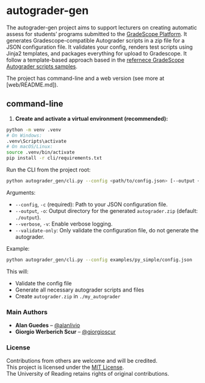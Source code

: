 # autograder-gen

The autograder-gen project aims to support lecturers on creating automatic assess for students’ programs submitted to the [GradeScope Platform](https://www.gradescope.com/).
It generates Gradescope-compatible Autograder scripts in a zip file for a JSON configuration file. It validates your config, renders test scripts using Jinja2 templates, and packages everything for upload to Gradescope. It follow a template-based approach based in the [refernece GradeScope Autograder scripts samples](https://gradescope-autograders.readthedocs.io/).

The project has command-line and a web version (see more at [web/README.md]).

## command-line

1. **Create and activate a virtual environment (recommended):**

```bash
python -m venv .venv
# On Windows:
.venv\Scripts\activate
# On macOS/Linux:
source .venv/bin/activate
pip install -r cli/requirements.txt
```

Run the CLI from the project root:

```sh
python autograder_gen/cli.py --config <path/to/config.json> [--output <output_dir>] [--verbose] [--validate-only]
```

Arguments:

- `--config`, `-c` (required): Path to your JSON configuration file.
- `--output`, `-o`: Output directory for the generated `autograder.zip` (default: `./output`).
- `--verbose`, `-v`: Enable verbose logging.
- `--validate-only`: Only validate the configuration file, do not generate the autograder.

Example:

```sh
python autograder_gen/cli.py --config examples/py_simple/config.json
```

This will:

- Validate the config file
- Generate all necessary autograder scripts and files
- Create `autograder.zip` in `./my_autograder`

### Main Authors

- **Alan Guedes** – [@alanlivio](https://github.com/alanlivio)  
- **Giorgio Werberich Scur** – [@giorgioscur](https://github.com/giorgioscur)

### License

Contributions from others are welcome and will be credited.  
This project is licensed under the [MIT License](LICENSE).  
The University of Reading retains rights of original contributions.  
